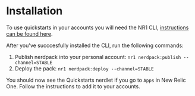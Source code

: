 # Installation

To use quickstarts in your accounts you will need the NR1 CLI, [instructions can be found here](https://one.newrelic.com/launcher/developer-center.launcher?pane=eyJuZXJkbGV0SWQiOiJkZXZlbG9wZXItY2VudGVyLmRldmVsb3Blci1jZW50ZXIifQ==).

After you've succcesfully installed the CLI, run the following commands:

1. Publish nerdpack into your personal account: `nr1 nerdpack:publish --channel=STABLE`
2. Deploy the pack: `nr1 nerdpack:deploy --channel=STABLE`

You should now see the Quickstarts nerdlet if you go to `Apps` in New Relic One. Follow the instructions to add it to your accounts.
